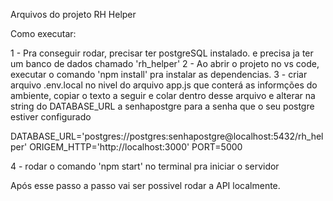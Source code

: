 Arquivos do projeto RH Helper

Como executar:

1 - Pra conseguir rodar, precisar ter postgreSQL instalado. e precisa ja ter um banco de dados chamado 'rh_helper'
2 - Ao abrir o projeto no vs code, executar o comando 'npm install' pra instalar as dependencias.
3 - criar arquivo .env.local no nivel do arquivo app.js que conterá as informções do ambiente, copiar o texto a seguir e colar dentro desse arquivo e alterar na string do DATABASE_URL a senhapostgre para a senha que o seu postgre estiver configurado

DATABASE_URL='postgres://postgres:senhapostgre@localhost:5432/rh_helper'
ORIGEM_HTTP='http://localhost:3000'
PORT=5000

4 - rodar o comando 'npm start' no terminal pra iniciar o servidor

Após esse passo a passo vai ser possivel rodar a API localmente.
